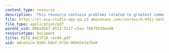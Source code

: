 ```yaml
---
content_type: resource
description: 'This resource contains problems related to greatest common divisor. '
file: https://ol-ocw-studio-app-qa.s3.amazonaws.com/courses/6-042j-mathematics-for-computer-science-fall-2010/adce31ceb505b0afdf2b060d2e1efbe0_MIT6_042JF10_rec04.pdf
file_type: application/pdf
parent_uid: 088adbb7-d512-5527-c5ec-766f9536ea40
resourcetype: Document
title: MIT6_042JF10_rec04.pdf
uid: adce31ce-b505-b0af-df2b-060d2e1efbe0
---
```


